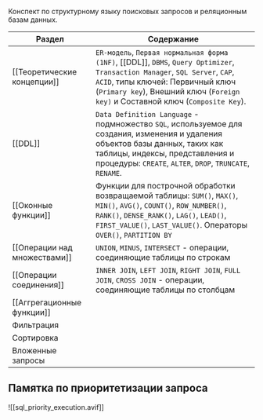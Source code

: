 
Конспект по структурному языку поисковых запросов и реляционным базам данных.

| Раздел                       | Содержание                                                                                                                                                                                                                                          |
| ---------------------------- | --------------------------------------------------------------------------------------------------------------------------------------------------------------------------------------------------------------------------------------------------- |
| [[Теоретические концепции]]  | `ER-модель`, `Первая нормальная форма (1NF)`, [[DDL]], `DBMS`, `Query Optimizer`, `Transaction Manager`, `SQL Server`, `CAP`, `ACID`, типы ключей: Первичный ключ (`Primary key`), Внешний ключ (`Foreign key)` и Составной ключ (`Composite Key`). |
| [[DDL]]                      | `Data Definition Language` - подмножество `SQL`, используемое для создания, изменения и удаления объектов базы данных, таких как таблицы, индексы, представления и процедуры: `CREATE`, `ALTER`, `DROP`, `TRUNCATE`, `RENAME`.                      |
| [[Оконные функции]]          | Функции для построчной обработки возвращаемой таблицы: `SUM()`, `MAX()`, `MIN()`, `AVG()`, `COUNT()`, `ROW_NUMBER()`, `RANK()`, `DENSE_RANK()`, `LAG()`, `LEAD()`, `FIRST_VALUE()`, `LAST_VALUE()`. Операторы `OVER()`, `PARTITION BY`              |
| [[Операции над множествами]] | `UNION`, `MINUS`, `INTERSECT` - операции, соединяющие таблицы по строкам                                                                                                                                                                            |
| [[Операции соединения]]      | `INNER JOIN`, `LEFT JOIN`, `RIGHT JOIN`, `FULL JOIN`, `CROSS JOIN` - операции, соединяющие таблицы по столбцам                                                                                                                                      |
| [[Аггрегационные функции]]   |                                                                                                                                                                                                                                                     |
| Фильтрация                   |                                                                                                                                                                                                                                                     |
| Сортировка                   |                                                                                                                                                                                                                                                     |
| Вложенные запросы            |                                                                                                                                                                                                                                                     |

## Памятка по приоритетизации запроса

![[sql_priority_execution.avif]]